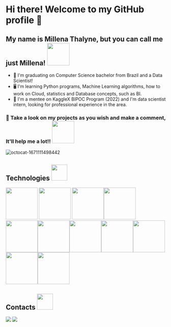 # Hi there! Welcome to my GitHub profile 🌷
## My name is Millena Thalyne, but you can call me just Millena! <img src="https://media.tenor.com/-f6Vna8VsdEAAAAi/happy-cat.gif" width="70" height="70"/>

- 🌸 I'm graduating on Computer Science bachelor from Brazil and a Data Scientist!
- 🖥 I'm learning Python programs, Machine Learning algorithms, how to work on Cloud, statistics and Database concepts, such as BI. 
- 🌻 I'm a mentee on KaggleX BIPOC Program (2022) and I'm data scientist intern, looking for professional experience in the area.


### 🚀 Take a look on my projects as you wish and make a comment, It'll help me a lot!! <img src="https://media.tenor.com/IRwu0K11SigAAAAj/dance.gif" width="70" height="70"/>
 

![octocat-1671111498442](https://user-images.githubusercontent.com/72171977/207873213-1027e0e7-8939-473f-aed4-6744d33547b2.png)
 ## Technologies <img src="https://media.tenor.com/uzTtjd6CtCAAAAAi/kitty-happy.gif" width="50" height="50"/> 
<img src="https://cdn.jsdelivr.net/gh/devicons/devicon/icons/docker/docker-original.svg" width="100" height="100"/> <img src="https://cdn.jsdelivr.net/gh/devicons/devicon/icons/git/git-original.svg" width="100" height="100"/>       <img src="https://cdn.jsdelivr.net/gh/devicons/devicon/icons/java/java-original.svg" width="100" height="100"/><img src="https://cdn.jsdelivr.net/gh/devicons/devicon/icons/jupyter/jupyter-original-wordmark.svg" width="100" height="100"/><img src="https://cdn.jsdelivr.net/gh/devicons/devicon/icons/linux/linux-original.svg" width="100" height="100"/><img src="https://cdn.jsdelivr.net/gh/devicons/devicon/icons/mysql/mysql-original-wordmark.svg" width="100" height="100"/><img src="https://cdn.jsdelivr.net/gh/devicons/devicon/icons/pandas/pandas-original-wordmark.svg" width="100" height="100" /><img src="https://cdn.jsdelivr.net/gh/devicons/devicon/icons/postgresql/postgresql-original-wordmark.svg" width="100" height="100"/><img src="https://cdn.jsdelivr.net/gh/devicons/devicon/icons/python/python-original.svg" width="100" height="100"/><img src="https://cdn.jsdelivr.net/gh/devicons/devicon/icons/r/r-original.svg" width="100" height="100"/><img src="https://cdn.jsdelivr.net/gh/devicons/devicon/icons/anaconda/anaconda-original.svg" width="100" height="100" />

## Contacts <img src="https://media.tenor.com/09QGj6bJKs4AAAAj/hug-day.gif" width="50" height="50"/>

<div>
<a href = "mailto:contato@millenathalyne"><img src="https://img.shields.io/badge/Gmail-D14836?style=for-the-badge&logo=gmail&logoColor=white" target="_blank"></a>
<a href="https://www.linkedin.com/in/millenathalyne" target="_blank"><img src="https://img.shields.io/badge/-LinkedIn-%230077B5?style=for-the-badge&logo=linkedin&logoColor=white" target="_blank"></a>   
</div>                   

